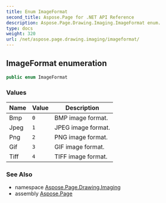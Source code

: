 ```yaml
---
title: Enum ImageFormat
second_title: Aspose.Page for .NET API Reference
description: Aspose.Page.Drawing.Imaging.ImageFormat enum. 
type: docs
weight: 320
url: /net/aspose.page.drawing.imaging/imageformat/
---
```

## ImageFormat enumeration

```csharp
public enum ImageFormat
```

### Values

| Name | Value | Description |
| --- | --- | --- |
| Bmp | `0` | BMP image format. |
| Jpeg | `1` | JPEG image format. |
| Png | `2` | PNG image format. |
| Gif | `3` | GIF image format. |
| Tiff | `4` | TIFF image format. |

### See Also

* namespace [Aspose.Page.Drawing.Imaging](../../aspose.page.drawing.imaging/)
* assembly [Aspose.Page](../../)


